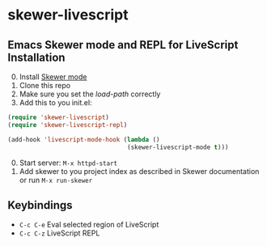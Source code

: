 skewer-livescript
=================
Emacs Skewer mode and REPL for LiveScript
Installation
------------

0. Install [Skewer mode](https://github.com/skeeto/skewer-mode "Skewer Mode")
0. Clone this repo
0. Make sure you set the *load-path* correctly
0. Add this to you init.el:

  ```lisp
  (require 'skewer-livescript)
  (require 'skewer-livescript-repl)

  (add-hook 'livescript-mode-hook (lambda ()
                                   (skewer-livescript-mode t)))
  ```

0. Start server: `M-x httpd-start`
0. Add skewer to you project index as described in Skewer documentation or run `M-x run-skewer`

Keybindings
-----------

* `C-c C-e`  Eval selected region of LiveScript
* `C-c C-z`  LiveScript REPL
